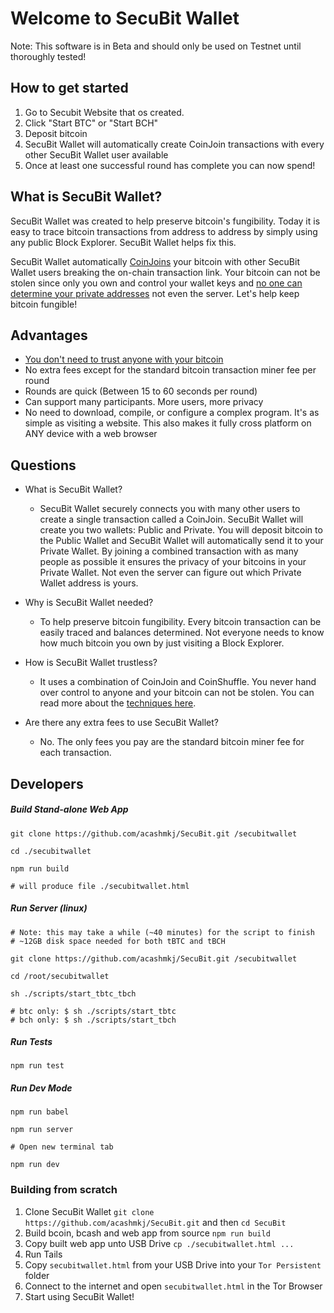 # Welcome to SecuBit Wallet

Note: This software is in Beta and should only be used on Testnet until thoroughly tested!

## How to get started

1.  Go to Secubit Website that os created.
2.  Click "Start BTC" or "Start BCH"
3.  Deposit bitcoin
4.  SecuBit Wallet will automatically create CoinJoin transactions with every other SecuBit Wallet user available
5.  Once at least one successful round has complete you can now spend!

## What is SecuBit Wallet?

SecuBit Wallet was created to help preserve bitcoin's fungibility. Today it is easy to trace bitcoin transactions from address to address by simply using any public Block Explorer. SecuBit Wallet helps fix this.

SecuBit Wallet automatically [CoinJoins](https://en.wikipedia.org/wiki/CoinJoin) your bitcoin with other SecuBit Wallet users breaking the on-chain transaction link. Your bitcoin can not be stolen since only you own and control your wallet keys and [no one can determine your private addresses](https://github.com/acashmkj/SecuBit/blob/master/docs/shufflelink.md) not even the server. Let's help keep bitcoin fungible!

## Advantages

- [You don't need to trust anyone with your bitcoin](https://github.com/acashmkj/SecuBit/blob/master/docs/shufflelink.md)
- No extra fees except for the standard bitcoin transaction miner fee per round
- Rounds are quick (Between 15 to 60 seconds per round)
- Can support many participants. More users, more privacy
- No need to download, compile, or configure a complex program. It's as simple as visiting a website. This also makes it fully cross platform on ANY device with a web browser

## Questions

- What is SecuBit Wallet?

  - SecuBit Wallet securely connects you with many other users to create a single transaction called a CoinJoin. SecuBit Wallet will create you two wallets: Public and Private. You will deposit bitcoin to the Public Wallet and SecuBit Wallet will automatically send it to your Private Wallet. By joining a combined transaction with as many people as possible it ensures the privacy of your bitcoins in your Private Wallet. Not even the server can figure out which Private Wallet address is yours.

- Why is SecuBit Wallet needed?

  - To help preserve bitcoin fungibility. Every bitcoin transaction can be easily traced and balances determined. Not everyone needs to know how much bitcoin you own by just visiting a Block Explorer.

- How is SecuBit Wallet trustless?

  - It uses a combination of CoinJoin and CoinShuffle. You never hand over control to anyone and your bitcoin can not be stolen. You can read more about the [techniques here](https://github.com/acashmkj/SecuBit/blob/master/docs/shufflelink.md).

- Are there any extra fees to use SecuBit Wallet?

  - No. The only fees you pay are the standard bitcoin miner fee for each transaction.

## Developers

##### Build Stand-alone Web App

```
git clone https://github.com/acashmkj/SecuBit.git /secubitwallet

cd ./secubitwallet

npm run build

# will produce file ./secubitwallet.html
```

##### Run Server (linux)

```
# Note: this may take a while (~40 minutes) for the script to finish
# ~12GB disk space needed for both tBTC and tBCH

git clone https://github.com/acashmkj/SecuBit.git /secubitwallet

cd /root/secubitwallet

sh ./scripts/start_tbtc_tbch

# btc only: $ sh ./scripts/start_tbtc
# bch only: $ sh ./scripts/start_tbch
```

##### Run Tests

```
npm run test
```

##### Run Dev Mode

```
npm run babel

npm run server

# Open new terminal tab

npm run dev
```

### Building from scratch

1.  Clone SecuBit Wallet `git clone https://github.com/acashmkj/SecuBit.git` and then `cd SecuBit`
2.  Build bcoin, bcash and web app from source `npm run build`
3.  Copy built web app unto USB Drive `cp ./secubitwallet.html ...`
4.  Run Tails
5.  Copy `secubitwallet.html` from your USB Drive into your `Tor Persistent` folder
6.  Connect to the internet and open `secubitwallet.html` in the Tor Browser
7.  Start using SecuBit Wallet!
